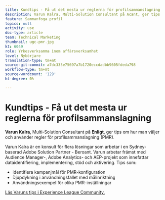 ```yaml
---
title: Kundtips - Få ut det mesta ur reglerna för profilsammanslagning
description: Varun Kalra, Multi-Solution Consultant på Acant, ger tips om hur man väljer och använder PMR (Profile Merge Rules).
feature: Sammanfoga profil
topics: null
activity: use
doc-type: article
team: Technical Marketing
thumbnail: ugc-pmr.jpg
kt: 6049
role: Yrkesverksamma inom affärsverksamhet
level: Nybörjare
translation-type: tm+mt
source-git-commit: a7dc335e75697a7b1720eccdadbb9605fdeda798
workflow-type: tm+mt
source-wordcount: '129'
ht-degree: 0%

---
```



# Kundtips - Få ut det mesta ur reglerna för profilsammanslagning

**Varun Kalra**, Multi-Solution Consultant på  **Enligt**, ger tips om hur man väljer och använder regler för profilsammanslagning (PMR).

Varun Kalra är en konsult för flera lösningar som arbetar i en Sydney-baserad Adobe Solution Partner - Beroant. Varun arbetar främst med Audience Manager-, Adobe Analytics- och AEP-projekt som innefattar dataidentifiering, implementering, stöd och aktivering. Tips som:

* Identifiera kampanjmål för PMR-konfiguration
* Djupdykning i användningsfallet med målinriktning
* Användningsexempel för olika PMR-inställningar

[Läs Varuns tips i Experience League Community.](https://experienceleaguecommunities.adobe.com/t5/adobe-audience-manager-blogs/getting-the-most-out-of-profile-merge-rules-tips-tricks-and/ba-p/372248)
